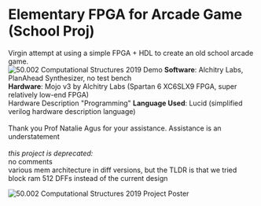 # Elementary FPGA for Arcade Game (School Proj)
Virgin attempt at using a simple FPGA + HDL to create an old school arcade game. <br/>
![50.002 Computational Structures 2019 Demo](https://github.com/careylzh/theSkyIsFalling/blob/master/theSkyIsFalling.gif)
__Software__: Alchitry Labs, PlanAhead Synthesizer, no test bench <br/>
__Hardware__: Mojo v3 by Alchitry Labs (Spartan 6 XC6SLX9 FPGA, super relatively low-end FPGA) <br/>
Hardware Description "Programming" __Language Used__: Lucid (simplified verilog hardware description language) <br/> <br/>
Thank you Prof Natalie Agus for your assistance. Assistance is an understatement <br/> <br/>
_this project is deprecated:_ <br/>
no comments <br/>
various mem architecture in diff versions, but the TLDR is that we tried block ram 512 DFFs instead of the current design

![50.002 Computational Structures 2019 Project Poster](https://github.com/careylzh/theSkyIsFalling/blob/master/50.002%20FPGA%201D%20Poster%20SUTD%202019.png)

